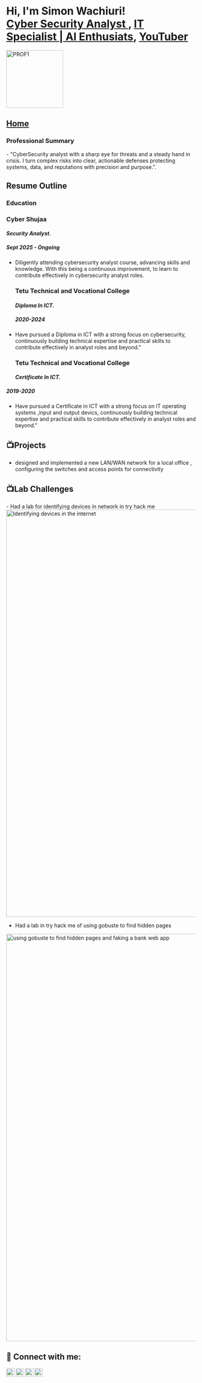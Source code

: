 <h1>Hi, I'm Simon Wachiuri! <br/><a href="https://github.com/admin-gonza">Cyber Security Analyst </a>, <a href="https://www.linkedin.com/in/simon-wachiuri/">IT Specialist | AI Enthusiats</a>, <a href="https://www.youtube.com/c/Wachiuri Cyber Works">YouTuber</a></h1>
<img width="151" height="153" alt="PROF1" src="https://github.com/user-attachments/assets/97abcdff-17ee-48d7-bae3-36aae039f50f" />
<u><h2> Home </h2></u>



<h3>Professional Summary</h3>
  - "CyberSecurity analyst with a sharp eye for threats and a steady hand in crisis.
    I turn complex risks into clear, actionable defenses protecting systems, data, and reputations with precision and purpose.".


<h2>Resume Outline</h2>
<h3>Education</h3>
<b><h3>Cyber Shujaa</h3></b>
 <i><h4>Security Analyst.</h4></i>
 
<i><h5>Sept 2025 - Ongoing</h5> </i>
- Diligently attending cybersecurity analyst course,  advancing
  skills and knowledge. With this being a continuous improvement,
  to learn to contribute effectively in cybersecurity analyst roles.




  <b><h3>Tetu Technical and Vocational College</h3></b>
  <i><h4>Diploma In ICT.</h4></i>
 
  <i><h5>2020-2024</h5> </i>
- Have  pursued a Diploma in ICT with a strong focus on cybersecurity,
  continuously building technical expertise and practical skills
  to contribute effectively in analyst roles and beyond."




  <b><h3>Tetu Technical and Vocational College</h3></b>
  <i><h4>Certificate In ICT.</h4></i>
 
 <i><h5>2019-2020</h5> </i>
- Have  pursued a Certificate in ICT with a strong focus on IT 
 operating systems ,input and output devics,
 continuously building technical expertise and practical skills
 to contribute effectively in analyst roles and beyond."

<h2>📺Projects</h2>

- designed and implemented a new LAN/WAN network for a local office , configuring the switches and access points for connectivity 


<h2>📺Lab Challenges</h2>
- Had a lab for identifying devices in network in try hack me

<img width="1920" height="1080" alt="Identifying devices in the internet" src="https://github.com/user-attachments/assets/da2065cc-daf3-4bf4-a1d5-5951b1f00ba9" />

- Had a lab in try hack me of using gobuste to find hidden pages
  
<img width="1920" height="1080" alt="using gobuste to find hidden pages and faking a bank web app" src="https://github.com/user-attachments/assets/bd95b541-58b8-483b-93dd-94dcf12ddec2" />


<h2> 🤳 Connect with me:</h2>

[<img align="left" alt="wachiuricyberworks | YouTube" width="22px" src="https://cdn.jsdelivr.net/npm/simple-icons@v3/icons/youtube.svg" />][youtube]
[<img align="left" alt="simon_wachiuri | Twitter" width="22px" src="https://cdn.jsdelivr.net/npm/simple-icons@v3/icons/twitter.svg" />][twitter]
[<img align="left" alt="simon_wachiuri | LinkedIn" width="22px" src="https://cdn.jsdelivr.net/npm/simple-icons@v3/icons/linkedin.svg" />][linkedin]
[<img align="left" alt="wachiuricyberworks | Instagram" width="22px" src="https://cdn.jsdelivr.net/npm/simple-icons@v3/icons/instagram.svg" />][instagram]

[twitter]: https://twitter.com/simon_wachiuri
[youtube]: https://www.youtube.com/c/wachiuricyberworks
[instagram]: https://www.instagram.com/wachiuricyberworks/
[linkedin]: https://linkedin.com/in/simon_wachiuri

<!--
**Admin_gonza/Admin_gonza** is a ✨ _special_ ✨ repository because its `README.md` (this file) appears on your GitHub profile.

Here are some ideas to get you started:

- 🔭 I’m currently working on ...
- 🌱 I’m currently learning ...
- 👯 I’m looking to collaborate on ...
- 🤔 I’m looking for help with ...
- 💬 Ask me about ...
- 📫 How to reach me: ...
- 😄 Pronouns: ...
- ⚡ Fun fact: ...
-->
